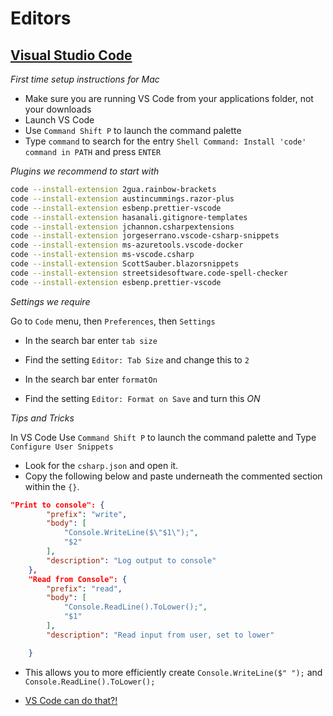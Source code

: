 # Editors

## [Visual Studio Code](https://code.visualstudio.com)

_First time setup instructions for Mac_

- Make sure you are running VS Code from your applications folder, not your downloads
- Launch VS Code
- Use `Command Shift P` to launch the command palette
- Type `command` to search for the entry `Shell Command: Install 'code' command in PATH` and press `ENTER`

_Plugins we recommend to start with_

```sh
code --install-extension 2gua.rainbow-brackets
code --install-extension austincummings.razor-plus
code --install-extension esbenp.prettier-vscode
code --install-extension hasanali.gitignore-templates
code --install-extension jchannon.csharpextensions
code --install-extension jorgeserrano.vscode-csharp-snippets
code --install-extension ms-azuretools.vscode-docker
code --install-extension ms-vscode.csharp
code --install-extension ScottSauber.blazorsnippets
code --install-extension streetsidesoftware.code-spell-checker
code --install-extension esbenp.prettier-vscode
```

_Settings we require_

Go to `Code` menu, then `Preferences`, then `Settings`

- In the search bar enter `tab size`
- Find the setting `Editor: Tab Size` and change this to `2`

- In the search bar enter `formatOn`
- Find the setting `Editor: Format on Save` and turn this _ON_

_Tips and Tricks_

In VS Code Use `Command Shift P` to launch the command palette and Type `Configure User Snippets`

- Look for the `csharp.json` and open it.
- Copy the following below and paste underneath the commented section within the `{}`.

```json
"Print to console": {
		"prefix": "write",
		"body": [
			"Console.WriteLine($\"$1\");",
			"$2"
		],
		"description": "Log output to console"
	},
	"Read from Console": {
		"prefix": "read",
		"body": [
			"Console.ReadLine().ToLower();",
			"$1"
		],
		"description": "Read input from user, set to lower"

	}
```
- This allows you to more efficiently create `Console.WriteLine($" ");` and `Console.ReadLine().ToLower();`

- [VS Code can do that?!](https://vscodecandothat.com)
